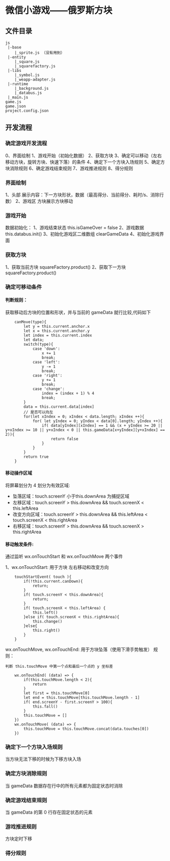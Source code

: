 # 微信小游戏——俄罗斯方块

## 文件目录
```
js
 |-base
    |_sprite.js （没有用到）
 |-entity
    |_square.js
    |_squarefactory.js
 |-libs
    |_symbol.js
    |_weapp-adapter.js
 |-runtime
    |_background.js
    |_databus.js
 |_main.js
game.js
game.json
project.config.json
```

## 开发流程
### 确定游戏开发流程
0、界面绘制
1、游戏开始（初始化数据）
2、获取方块
3、确定可以移动（左右移动方块，旋转方块、快速下落）的条件
4、确定下一个方块入场规则
5、确定方块消除规则
6、确定游戏结束规则
7、游戏推进规则
8、得分规则
### 界面绘制
1、头部
展示内容：下一方块形状，数据（最高得分、当前得分、耗时/s、消除行数）
2、游戏区
方块展示方块移动
### 游戏开始
数据初始化：
1、游戏结束状态 this.isGameOver = false
2、游戏数据 this.databus.init()
3、初始化游戏区二维数组 clearGameData
4、初始化游戏界面
### 获取方块
1、获取当前方块 squareFactory.product()
2、获取下一方块 squareFactory.product()
### 确定可移动条件
#### 判断规则：
获取移动后方块的位置和形状，并与当前的 gameData 就行比较,代码如下
```
    canMove(type){
        let y = this.current.anchor.x
        let x = this.current.anchor.y
        let index = this.current.index
        let data;
        switch(type){
            case 'down':
                x += 1
                break;
            case 'left':
                y -= 1
                break;
            case 'right':
                y += 1
                break;
            case 'change':
                index = (index + 1) % 4
                break;
        }
        data = this.current.data[index]
        // 是否可以向左
        for(let xIndex = 0; xIndex < data.length; xIndex ++){
            for( let yIndex = 0; yIndex < data[0].length; yIndex ++){
                if( data[yIndex][xIndex] == 1 && (x + yIndex >= 20 || y+xIndex >= 10 || y+xIndex < 0 || this.gameData[x+yIndex][y+xIndex] == 2)){
                    return false
                }
            }
        }
        return true
    }
```
#### 移动操作区域
将屏幕划分为 4 划分为有效区域:
- 坠落区域：touch.screenY 小于this.downArea 为捕捉区域
- 左移区域：touch.screenY > this.downArea && touch.screenX < this.leftArea
- 改变方向区域：touch.screenY > this.downArea && this.leftArea < touch.screenX < this.rightArea
- 右移区域：touch.screenY > this.downArea && touch.screenX > this.rightArea

#### 移动触发条件:
通过监听 wx.onTouchStart 和 wx.onTouchMove 两个事件

1、wx.onTouchStart: 用于方块 左右移动和改变方向
```
    touchStartEvent( touch ){
        if(!this.current.canDown){
            return;
        }
        if( touch.screenY < this.downArea){
            return;
        }
        if( touch.screenX < this.leftArea) {
            this.left()
        }else if( touch.screenX < this.rightArea){
            this.change()
        }else{
            this.right()
        }
    }
```
wx.onTouchMove, wx.onTouchEnd: 用于方块坠落（使用下滑手势触发）
规则：
    
    判断 this.touchMove 中第一个点和最后一个点的 y 坐标差
```
    wx.onTouchEnd( (data) => {
        if(this.touchMove.length < 2){
            return
        }
        let first = this.touchMove[0]
        let end = this.touchMove[this.touchMove.length - 1]
        if( end.screenY - first.screenY > 100){
            this.fall()
        }
        this.touchMove = []
    })
    wx.onTouchMove( (data) => {
        this.touchMove = this.touchMove.concat(data.touches[0])
    })
```
   
### 确定下一个方块入场规则
当方块无法下移的时候为下移方块入场
### 确定方块消除规则
当 gameData 数据存在行中的所有元素都为固定状态时消除
### 确定游戏结束规则
当 gameData 的第 0 行存在固定状态的元素
### 游戏推进规则
方块定时下移
### 得分规则


